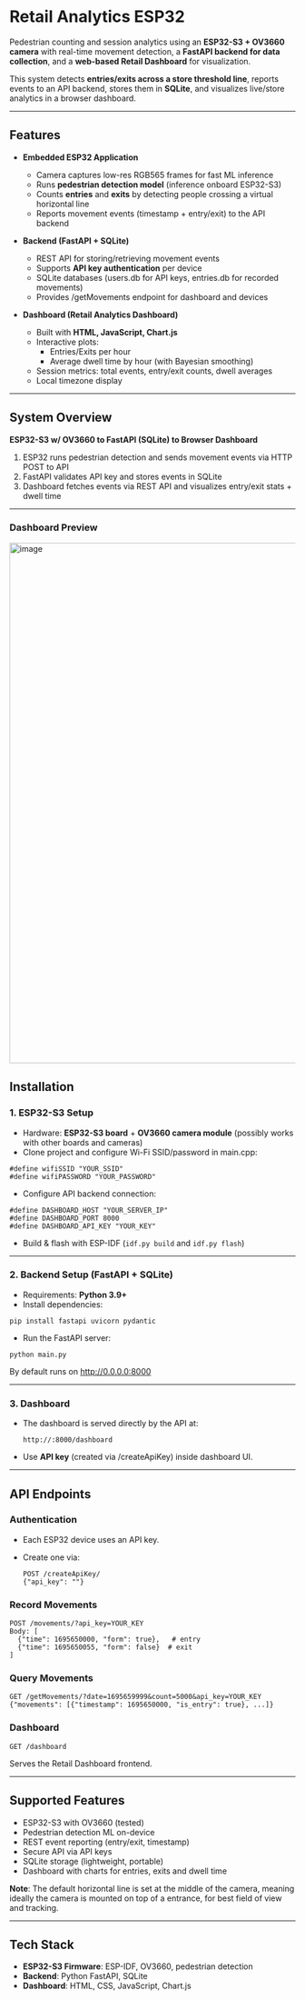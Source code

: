 
# Retail Analytics ESP32

Pedestrian counting and session analytics using an **ESP32-S3 + OV3660 camera** with real-time movement detection, a **FastAPI backend for data collection**, and a **web-based Retail Dashboard** for visualization.

This system detects **entries/exits across a store threshold line**, reports events to an API backend, stores them in **SQLite**, and visualizes live/store analytics in a browser dashboard.

----------

## Features

-   **Embedded ESP32 Application**
    
    -   Camera captures low-res RGB565 frames for fast ML inference
    -   Runs **pedestrian detection model** (inference onboard ESP32-S3)
    -   Counts **entries** and **exits** by detecting people crossing a virtual horizontal line
    -   Reports movement events (timestamp + entry/exit) to the API backend
-   **Backend (FastAPI + SQLite)**
    
    -   REST API for storing/retrieving movement events
    -   Supports **API key authentication** per device
    -   SQLite databases (users.db for API keys, entries.db for recorded movements)
    -   Provides /getMovements endpoint for dashboard and devices
-   **Dashboard (Retail Analytics Dashboard)**
    
    -   Built with **HTML, JavaScript, Chart.js**
    -   Interactive plots:
        -   Entries/Exits per hour
        -   Average dwell time by hour (with Bayesian smoothing)
    -   Session metrics: total events, entry/exit counts, dwell averages
    -   Local timezone display

----------

## System Overview

**ESP32-S3 w/ OV3660 to FastAPI (SQLite)  to Browser Dashboard**

1.  ESP32 runs pedestrian detection and sends movement events via HTTP POST to API
2.  FastAPI validates API key and stores events in SQLite
3.  Dashboard fetches events via REST API and visualizes entry/exit stats + dwell time

----------

### Dashboard Preview
<img width="1717" height="916" alt="image" src="https://github.com/user-attachments/assets/d52acef7-4457-4e4c-9ca4-1acef07dd812" />


##  Installation

### 1. ESP32-S3 Setup

-   Hardware: **ESP32-S3 board** + **OV3660 camera module** (possibly works with other boards and cameras)
-   Clone project and  configure Wi-Fi SSID/password in main.cpp:

```
#define wifiSSID "YOUR_SSID"
#define wifiPASSWORD "YOUR_PASSWORD"
```

-   Configure API backend connection:

```
#define DASHBOARD_HOST "YOUR_SERVER_IP"
#define DASHBOARD_PORT 8000
#define DASHBOARD_API_KEY "YOUR_KEY"
```

-   Build & flash with ESP-IDF (`idf.py build` and `idf.py flash`)

----------

### 2. Backend Setup (FastAPI + SQLite)

-   Requirements: **Python 3.9+**
-   Install dependencies:

```
pip install fastapi uvicorn pydantic
```

-   Run the FastAPI server:

```
python main.py
```

By default runs on http://0.0.0.0:8000

----------

### 3. Dashboard

-   The dashboard is served directly by the API at:
    
    ```
    http://:8000/dashboard
    ```
    
-   Use **API key** (created via /createApiKey) inside dashboard UI.
    

----------

## API Endpoints

### Authentication

-   Each ESP32 device uses an API key.
-   Create one via:
    
    ```
    POST /createApiKey/
    {"api_key": ""}
    ```
    

### Record Movements

```
POST /movements/?api_key=YOUR_KEY
Body: [
  {"time": 1695650000, "form": true},   # entry
  {"time": 1695650055, "form": false}  # exit
]

```

### Query Movements

```
GET /getMovements/?date=1695659999&count=5000&api_key=YOUR_KEY
{"movements": [{"timestamp": 1695650000, "is_entry": true}, ...]}
```

### Dashboard

```
GET /dashboard
```

Serves the Retail Dashboard frontend.

----------




## Supported Features

-   ESP32-S3 with OV3660 (tested)
-   Pedestrian detection ML on-device
-   REST event reporting (entry/exit, timestamp)
-   Secure API via API keys
-   SQLite storage (lightweight, portable)
-   Dashboard with charts for entries, exits and dwell time

**Note**: The default horizontal line is set at the middle of the camera, meaning ideally the camera is mounted on top of a entrance, for best field of view and tracking.

----------

## Tech Stack

-   **ESP32-S3 Firmware**: ESP-IDF, OV3660, pedestrian detection
-   **Backend**: Python FastAPI, SQLite
-   **Dashboard**: HTML, CSS, JavaScript, Chart.js
